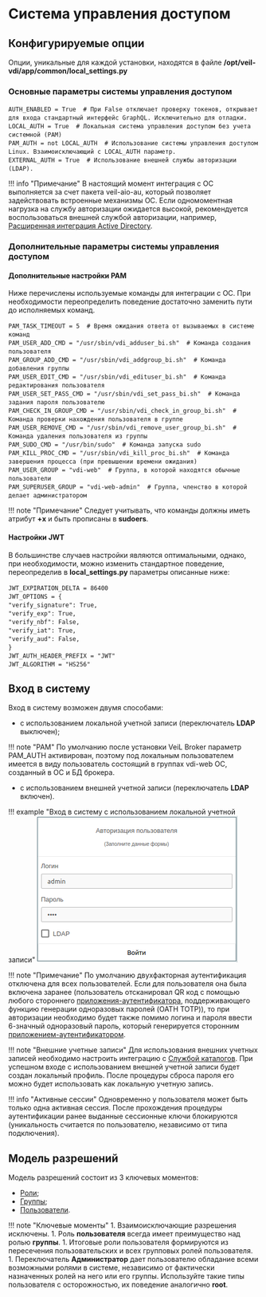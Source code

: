 # Система управления доступом

## Конфигурируемые опции
Опции, уникальные для каждой установки, находятся в файле **/opt/veil-vdi/app/common/local_settings.py**

### Основные параметры системы управления доступом

`AUTH_ENABLED = True  # При False отключает проверку токенов, открывает для входа стандартный интерфейс GraphQL. Исключительно для отладки.`  
`LOCAL_AUTH = True  # Локальная система управления доступом без учета системной (PAM)`  
`PAM_AUTH = not LOCAL_AUTH  # Использование системы управления доступом Linux. Взаимоисключающий с LOCAL_AUTH параметр.`    
`EXTERNAL_AUTH = True  # Использование внешней службы авторизации (LDAP).`


!!! info "Примечание"
    В настоящий момент интеграция с ОС выполняется за счет пакета veil-aio-au, который позволяет задействовать 
    встроенные механизмы ОС. Если одномоментная нагрузка на службу авторизации ожидается высокой, рекомендуется 
    воспользоваться внешней службой авторизации, например, 
    [Расширенная интеграция Active Directory](../active_directory/info.md).

### Дополнительные параметры системы управления доступом

#### Дополнительные настройки PAM
Ниже перечислены используемые команды для интеграции с ОС. 
При необходимости переопределить поведение достаточно заменить пути до исполняемых команд.

`PAM_TASK_TIMEOUT = 5  # Время ожидания ответа от вызываемых в системе команд`  
`PAM_USER_ADD_CMD = "/usr/sbin/vdi_adduser_bi.sh"  # Команда создания пользователя`  
`PAM_GROUP_ADD_CMD = "/usr/sbin/vdi_addgroup_bi.sh"  # Команда добавления группы`  
`PAM_USER_EDIT_CMD = "/usr/sbin/vdi_edituser_bi.sh"  # Команда редактирования пользователя`  
`PAM_USER_SET_PASS_CMD = "/usr/sbin/vdi_set_pass_bi.sh"  # Команда задания пароля пользователю`  
`PAM_CHECK_IN_GROUP_CMD = "/usr/sbin/vdi_check_in_group_bi.sh"  # Команда проверки нахождения пользователя в группе`  
`PAM_USER_REMOVE_CMD = "/usr/sbin/vdi_remove_user_group_bi.sh"  # Команда удаления пользователя из группы`  
`PAM_SUDO_CMD = "/usr/bin/sudo"  # Команда запуска sudo`  
`PAM_KILL_PROC_CMD = "/usr/sbin/vdi_kill_proc_bi.sh"  # Команда завершения процесса (при превышении времени ожидания)`  
`PAM_USER_GROUP = "vdi-web"  # Группа, в которой находятся обычные пользователи`  
`PAM_SUPERUSER_GROUP = "vdi-web-admin"  # Группа, членство в которой делает администратором`  

!!! note "Примечание"
    Следует учитывать, что команды должны иметь атрибут **+x** и быть прописаны в **sudoers**.

#### Настройки JWT
В большинстве случаев настройки являются оптимальными, однако, при необходимости, можно изменить стандартное поведение,
переопределив в **local_settings.py** параметры описанные ниже:

`JWT_EXPIRATION_DELTA = 86400`  
`JWT_OPTIONS = {`  
    `"verify_signature": True,`  
    `"verify_exp": True,`  
    `"verify_nbf": False,`  
    `"verify_iat": True,`  
    `"verify_aud": False,`  
`}`  
`JWT_AUTH_HEADER_PREFIX = "JWT"`  
`JWT_ALGORITHM = "HS256"`  


## Вход в систему

Вход в систему возможен двумя способами:

-  с использованием локальной учетной записи (переключатель **LDAP** выключен);
   
!!! note "PAM"
    По умолчанию после установки VeiL Broker параметр PAM_AUTH активирован, поэтому под локальным пользователем имеется
    в виду пользователь состоящий в группах vdi-web ОС, созданный в ОС и БД брокера.
   
- с использованием внешней учетной записи (переключатель **LDAP** включен).

!!! example "Вход в систему с использованием локальной учетной записи"
    ![image](../../_assets/vdi/auth/login_page.png)    

!!! note "Примечание" 
    По умолчанию двухфакторная аутентификация отключена для всех пользователей.
    Если для пользователя она была включена заранее (пользователь отсканировал QR код с помощью любого стороннего 
    [приложения-аутентификатора](../faq/2fa.md), поддерживающего функцию генерации одноразовых паролей (OATH TOTP)), 
    то при авторизации необходимо будет также помимо логина и пароля ввести 6-значный одноразовый пароль, который 
    генерируется сторонним [приложением-аутентификатором](../faq/2fa.md).

!!! note "Внешние учетные записи"
    Для использования внешних учетных записей необходимо настроить интеграцию с 
    [Службой каталогов](../active_directory/info.md).
    При успешном входе с использованием внешней учетной записи будет создан локальный профиль.
    После процедуры сброса пароля его можно будет использовать как локальную учетную запись. 

!!! info "Активные сессии"
    Одновременно у пользователя может быть только одна активная сессия. После прохождения процедуры аутентификации ранее
    выданные сессионные ключи блокируются (уникальность считается по пользователю, независимо от
    типа подключения).


## Модель разрешений

Модель разрешений состоит из 3 ключевых моментов:

   - [Роли](./roles.md);
   - [Группы](./groups.md);
   - [Пользователи](./users.md).

!!! note "Ключевые моменты"
    1. Взаимоисключающие разрешения исключены. 
    1. Роль **пользователя** всегда имеет преимущество над ролью **группы**.
    1. Итоговые роли пользователя формируются из пересечения пользовательских и всех групповых ролей пользователя.
    1. Переключатель **Администратор** дает пользователю обладание всеми возможными ролями в системе, 
       независимо от фактически назначенных ролей на него или его группы. Используйте такие типы пользователя с 
       осторожностью, их поведение аналогично **root**.
